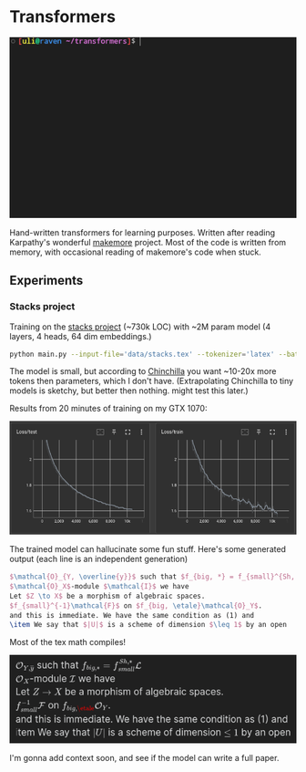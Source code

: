 # Transformers

![gif of training](images/hello-programmer.gif)

Hand-written transformers for learning purposes. Written after reading Karpathy's wonderful [makemore](https://github.com/karpathy/makemore) project. Most of the code is written from memory, with occasional reading of makemore's code when stuck.


## Experiments

### Stacks project

Training on the [stacks project](https://github.com/stacks/stacks-project) (~730k LOC) with ~2M param model (4 layers, 4 heads, 64 dim embeddings.)

```sh
python main.py --input-file='data/stacks.tex' --tokenizer='latex' --batch-size=96
```

The model is small, but according to [Chinchilla](https://arxiv.org/pdf/2203.15556.pdf) you want ~10-20x more tokens then parameters, which I don't have. (Extrapolating Chinchilla to tiny models is sketchy, but better then nothing. might test this later.)

Results from 20 minutes of training on my GTX 1070:

![loss curves](images/stacks-loss.png)

The trained model can hallucinate some fun stuff. Here's some generated output (each line is an independent generation)

```tex
$\mathcal{O}_{Y, \overline{y}}$ such that $f_{big, *} = f_{small}^{Sh, *}\mathcal{L}$
$\mathcal{O}_X$-module $\mathcal{I}$ we have
Let $Z \to X$ be a morphism of algebraic spaces.
$f_{small}^{-1}\mathcal{F}$ on $f_{big, \etale}\mathcal{O}_Y$.
and this is immediate. We have the same condition as (1) and
\item We say that $|U|$ is a scheme of dimension $\leq 1$ by an open
```

Most of the tex math compiles!

![](images/tex-sample-compiled.png)

I'm gonna add context soon, and see if the model can write a full paper.